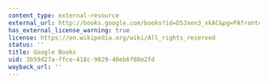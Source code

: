 ```yaml
---
content_type: external-resource
external_url: http://books.google.com/books?id=D5Jxen3_xkAC&pg=PAfrontcover
has_external_license_warning: true
license: https://en.wikipedia.org/wiki/All_rights_reserved
status: ''
title: Google Books
uid: 3b59d27a-ffce-418c-9829-40eb6f08e2fd
wayback_url: ''
---
```

